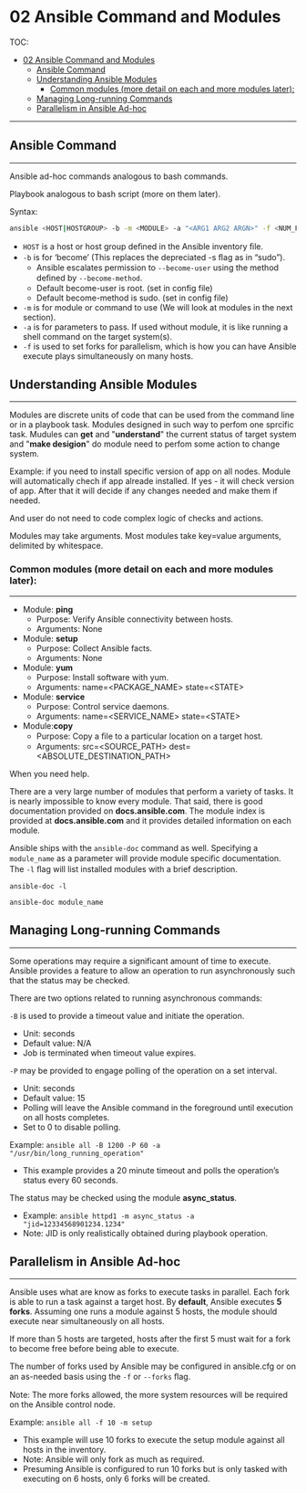 # 02 Ansible Command and Modules
TOC:
- [02 Ansible Command and Modules](#02-ansible-command-and-modules)
  - [Ansible Command](#ansible-command)
  - [Understanding Ansible Modules](#understanding-ansible-modules)
    - [Common modules (more detail on each and more modules later):](#common-modules-more-detail-on-each-and-more-modules-later)
  - [Managing Long-running Commands](#managing-long-running-commands)
  - [Parallelism in Ansible Ad-hoc](#parallelism-in-ansible-ad-hoc)
---
## Ansible Command
---
Ansible ad-hoc commands analogous to bash commands.

Playbook analogous to bash script (more on them later).

Syntax: 

```bash
ansible <HOST|HOSTGROUP> -b -m <MODULE> -a "<ARG1 ARG2 ARGN>" -f <NUM_FORKS>
```

- `HOST` is a host or host group deﬁned in the Ansible inventory ﬁle.
- `-b` is for ‘become’ (This replaces the depreciated -s ﬂag as in “sudo”). 
  - Ansible escalates permission to `--become-user` using the method deﬁned by `--become-method`.
  - Default become-user is root. (set in config file)
  - Default become-method is sudo. (set in config file)
- `-m` is for module or command to use (We will look at modules in the next section).
- `-a` is for parameters to pass. If used without module, it is like running a shell command on the target system(s).
- `-f` is used to set forks for parallelism, which is how you can have Ansible execute plays simultaneously on many hosts.

## Understanding Ansible Modules
---
Modules are discrete units of code that can be used from the command line or in a playbook task. Modules designed in such way to perfom one sprcific task. Mudules can **get** and "**understand**" the current status of target system and "**make desigion**" do module need to perfom some action to change system. 

Example: if you need to install specific version of app on all nodes. Module will automatically chech if app alreade installed. If yes - it will check version of app. After that it will decide if any changes needed and make them if needed.

And user do not need to code complex logic of checks and actions.

Modules may take arguments. Most modules take key=value arguments, delimited by whitespace.

### Common modules (more detail on each and more modules later):
---
- Module: **ping**
    - Purpose: Verify Ansible connectivity between hosts.
    - Arguments: None
- Module: **setup**
    - Purpose: Collect Ansible facts.
    - Arguments: None
- Module: **yum**
    - Purpose: Install software with yum.
    - Arguments: name=<PACKAGE_NAME> state=\<STATE\>
- Module: **service**
    - Purpose: Control service daemons.
    - Arguments: name=<SERVICE_NAME> state=\<STATE\>
- Module:**copy**
    - Purpose: Copy a ﬁle to a particular location on a target host.
    - Arguments: src=<SOURCE_PATH> dest=<ABSOLUTE_DESTINATION_PATH>

When you need help.

There are a very large number of modules that perform a variety of tasks. It is nearly impossible to know every module. That said, there is good documentation provided on **docs.ansible.com**. The module index is provided at **docs.ansible.com** and it provides detailed information on each module.

Ansible ships with the `ansible-doc` command as well. Specifying a `module_name` as a parameter will provide module speciﬁc documentation. The `-l` ﬂag will list installed modules with a brief description.

`ansible-doc -l`

`ansible-doc module_name`


## Managing Long-running Commands
---
Some operations may require a significant amount of time to execute. Ansible provides a feature to allow an operation to run asynchronously such that the status may be checked.

There are two options related to running asynchronous commands:

`-B` is used to provide a timeout value and initiate the operation.
  - Unit: seconds
  - Default value: N/A
  - Job is terminated when timeout value expires.

`-P` may be provided to engage polling of the operation on a set interval.
  - Unit: seconds
  - Default value: 15
  - Polling will leave the Ansible command in the foreground until execution on all hosts completes.
  - Set to 0 to disable polling.

Example: `ansible all -B 1200 -P 60 -a "/usr/bin/long_running_operation"`
- This example provides a 20 minute timeout and polls the operation’s status every 60 seconds.

The status may be checked using the module **async_status**.
- Example: `ansible httpd1 -m async_status -a "jid=12334568901234.1234"`
- Note: JID is only realistically obtained during playbook operation.

## Parallelism in Ansible Ad-hoc
---
Ansible uses what are know as forks to execute tasks in parallel. Each fork is able to run a task against a target host. By **default**, Ansible executes **5 forks**. Assuming one runs a module against 5 hosts, the module should execute near simultaneously on all hosts.

If more than 5 hosts are targeted, hosts after the first 5 must wait for a fork to become free before being able to execute.

The number of forks used by Ansible may be configured in ansible.cfg or on an as-needed basis using the `-f` or `--forks` ﬂag.

Note: The more forks allowed, the more system resources will be required on the Ansible control node.

Example: `ansible all -f 10 -m setup`
- This example will use 10 forks to execute the setup module against all hosts in the inventory.
- Note: Ansible will only fork as much as required.
- Presuming Ansible is configured to run 10 forks but is only tasked with executing on 6 hosts, only 6 forks will be created.